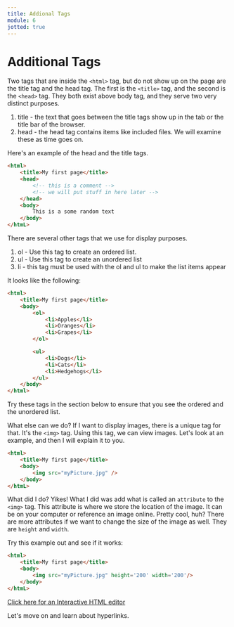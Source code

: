 ```yaml
---
title: Addional Tags
module: 6
jotted: true
---
```


# Additional Tags

Two tags that are inside the `<html>` tag, but do not show up on the page are the title tag and the head tag.  The first is the `<title>` tag, and the second is the `<head>` tag.  They both exist above body tag, and they serve two very distinct purposes.

1. title - the text that goes between the title tags show up in the tab or the title bar of the browser.
2. head - the head tag contains items like included files.  We will examine these as time goes on.  

Here's an example of the head and the title tags.

```html
<html>
    <title>My first page</title>
    <head>
        <!-- this is a comment -->
        <!-- we will put stuff in here later -->
    </head>
    <body>
        This is a some random text
    </body>
</htmL>

```

<!-- video -->

There are several other tags that we use for display purposes.

1. ol - Use this tag to create an ordered list.  
2. ul - Use this tag to create an unordered list
3. li - this tag must be used with the ol and ul to make the list items appear

It looks like the following:

```html
<html>
    <title>My first page</title>
    <body>
        <ol>
            <li>Apples</li>
            <li>Oranges</li>
            <li>Grapes</li>
        </ol>

        <ul>
            <li>Dogs</li>
            <li>Cats</li>
            <li>Hedgehogs</li>
        </ul>
    </body>
</html>

```

Try these tags in the section below to ensure that you see the ordered and the unordered list.

<!-- video -->

What else can we do?  If I want to display images, there is a unique tag for that.  It's the `<img>` tag.  Using this tag, we can view images. Let's look at an example, and then I will explain it to you.

```html
<html>
    <title>My first page</title>
    <body>
        <img src="myPicture.jpg" />
    </body>
</htmL>

```

What did I do? Yikes!  What I did was add what is called an `attribute` to the `<img>` tag.  This attribute is where we store the location of the image.  It can be on your computer or reference an image online.  Pretty cool, huh?  There are more attributes if we want to change the size of the image as well.  They are `height` and `width`.

Try this example out and see if it works:

```html
<html>
    <title>My first page</title>
    <body>
        <img src="myPicture.jpg" height='200' width='200'/>
    </body>
</htmL>

```

<!-- video -->

<a href='http://www.silverleaf-consulting.com/CodeEditor/' target="_new">Click here for an Interactive HTML editor</a>

Let's move on and learn about hyperlinks.

